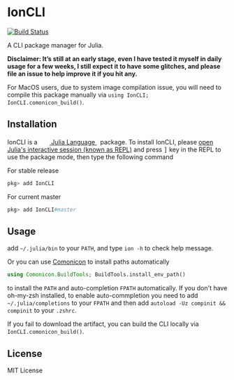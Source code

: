 # IonCLI

[![Build Status](https://travis-ci.com/Roger-luo/IonCLI.jl.svg?branch=master)](https://travis-ci.com/Roger-luo/IonCLI.jl)

A CLI package manager for Julia.

**Disclaimer: It’s still at an early stage, even I have tested it myself in daily usage for a few weeks, I still expect it to have some glitches, and please file an issue to help improve it if you hit any.**

For MacOS users, due to system image compilation issue, you will need to compile this package manually via `using IonCLI; IonCLI.comonicon_build()`.

## Installation

<p>
IonCLI is a &nbsp;
    <a href="https://julialang.org">
        <img src="https://julialang.org/favicon.ico" width="16em">
        Julia Language
    </a>
    &nbsp; package. To install IonCLI,
    please <a href="https://docs.julialang.org/en/v1/manual/getting-started/">open
    Julia's interactive session (known as REPL)</a> and press <kbd>]</kbd> key in the REPL to use the package mode, then type the following command
</p>

For stable release

```julia
pkg> add IonCLI
```

For current master

```julia
pkg> add IonCLI#master
```

## Usage

add `~/.julia/bin` to your `PATH`, and type `ion -h` to check help message.

Or you can use [Comonicon](https://github.com/Roger-luo/Comonicon.jl) to install paths automatically

```julia
using Comonicon.BuildTools; BuildTools.install_env_path()
```

to install the `PATH` and auto-completion `FPATH` automatically. If you don't have oh-my-zsh installed,
to enable auto-commpletion you need to add `~/.julia/completions` to your `FPATH` and then add 
`autoload -Uz compinit && compinit` to your `.zshrc`.

If you fail to download the artifact, you can build the CLI locally via `IonCLI.comonicon_build()`.

## License

MIT License
